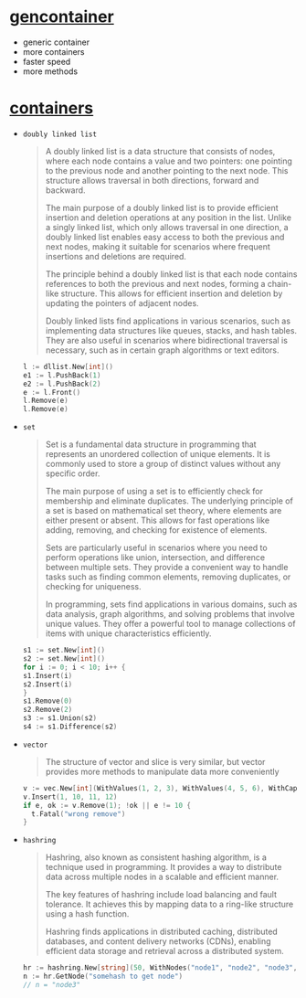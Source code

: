 # <u>gencontainer</u>

- generic container
- more containers
- faster speed
- more methods

# <u>containers</u>

- `doubly linked list`
  > A doubly linked list is a data structure that consists of nodes, where each node contains a value and two pointers: one pointing to the previous node and another pointing to the next node. This structure allows traversal in both directions, forward and backward.
  > 
  > The main purpose of a doubly linked list is to provide efficient insertion and deletion operations at any position in the list. Unlike a singly linked list, which only allows traversal in one direction, a doubly linked list enables easy access to both the previous and next nodes, making it suitable for scenarios where frequent insertions and deletions are required.
  >
  > The principle behind a doubly linked list is that each node contains references to both the previous and next nodes, forming a chain-like structure. This allows for efficient insertion and deletion by updating the pointers of adjacent nodes.
  >
  > Doubly linked lists find applications in various scenarios, such as implementing data structures like queues, stacks, and hash tables. They are also useful in scenarios where bidirectional traversal is necessary, such as in certain graph algorithms or text editors.
  ```go
  l := dllist.New[int]()
  e1 := l.PushBack(1)
  e2 := l.PushBack(2)
  e := l.Front()
  l.Remove(e)
  l.Remove(e)
  ```

- `set`
  > Set is a fundamental data structure in programming that represents an unordered collection of unique elements. It is commonly used to store a group of distinct values without any specific order.
  >
  > The main purpose of using a set is to efficiently check for membership and eliminate duplicates. The underlying principle of a set is based on mathematical set theory, where elements are either present or absent. This allows for fast operations like adding, removing, and checking for existence of elements.
  >
  > Sets are particularly useful in scenarios where you need to perform operations like union, intersection, and difference between multiple sets. They provide a convenient way to handle tasks such as finding common elements, removing duplicates, or checking for uniqueness.
  >
  > In programming, sets find applications in various domains, such as data analysis, graph algorithms, and solving problems that involve unique values. They offer a powerful tool to manage collections of items with unique characteristics efficiently.
  ```go
  s1 := set.New[int]()
  s2 := set.New[int]()
  for i := 0; i < 10; i++ {
  s1.Insert(i)
  s2.Insert(i)
  }
  s1.Remove(0)
  s2.Remove(2)
  s3 := s1.Union(s2)
  s4 := s1.Difference(s2)
  ```

- `vector`
  > The structure of vector and slice is very similar, but vector provides more methods to manipulate data more conveniently
  ```go
  v := vec.New[int](WithValues(1, 2, 3), WithValues(4, 5, 6), WithCap[int](10))
  v.Insert(1, 10, 11, 12)
  if e, ok := v.Remove(1); !ok || e != 10 {
    t.Fatal("wrong remove")
  }
  ```

- `hashring`
  > Hashring, also known as consistent hashing algorithm, is a technique used in programming. It provides a way to distribute data across multiple nodes in a scalable and efficient manner.
  >
  > The key features of hashring include load balancing and fault tolerance. It achieves this by mapping data to a ring-like structure using a hash function.
  >
  > Hashring finds applications in distributed caching, distributed databases, and content delivery networks (CDNs), enabling efficient data storage and retrieval across a distributed system.
  ```go
  hr := hashring.New[string](50, WithNodes("node1", "node2", "node3", "node4"))
  n := hr.GetNode("somehash to get node")
  // n = "node3"
  ```